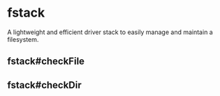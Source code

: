fstack
======

A lightweight and efficient driver stack to easily manage and maintain a filesystem.

## fstack#checkFile


## fstack#checkDir





